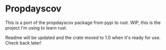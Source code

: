 # Propdayscov

This is a port of the propdayscov package from pypi to rust.  WIP, this is the project I'm using to learn rust.  

Readme will be updated and the crate moved to 1.0 when it's ready for use.  Check back later!